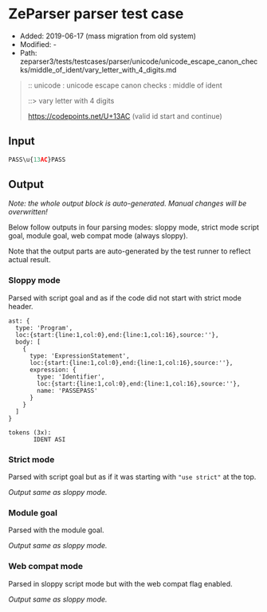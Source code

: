 # ZeParser parser test case

- Added: 2019-06-17 (mass migration from old system)
- Modified: -
- Path: zeparser3/tests/testcases/parser/unicode/unicode_escape_canon_checks/middle_of_ident/vary_letter_with_4_digits.md

> :: unicode : unicode escape canon checks : middle of ident
>
> ::> vary letter with 4 digits
>
> https://codepoints.net/U+13AC (valid id start and continue)

## Input

`````js
PASS\u{13AC}PASS
`````

## Output

_Note: the whole output block is auto-generated. Manual changes will be overwritten!_

Below follow outputs in four parsing modes: sloppy mode, strict mode script goal, module goal, web compat mode (always sloppy).

Note that the output parts are auto-generated by the test runner to reflect actual result.

### Sloppy mode

Parsed with script goal and as if the code did not start with strict mode header.

`````
ast: {
  type: 'Program',
  loc:{start:{line:1,col:0},end:{line:1,col:16},source:''},
  body: [
    {
      type: 'ExpressionStatement',
      loc:{start:{line:1,col:0},end:{line:1,col:16},source:''},
      expression: {
        type: 'Identifier',
        loc:{start:{line:1,col:0},end:{line:1,col:16},source:''},
        name: 'PASSᎬPASS'
      }
    }
  ]
}

tokens (3x):
       IDENT ASI
`````

### Strict mode

Parsed with script goal but as if it was starting with `"use strict"` at the top.

_Output same as sloppy mode._

### Module goal

Parsed with the module goal.

_Output same as sloppy mode._

### Web compat mode

Parsed in sloppy script mode but with the web compat flag enabled.

_Output same as sloppy mode._
